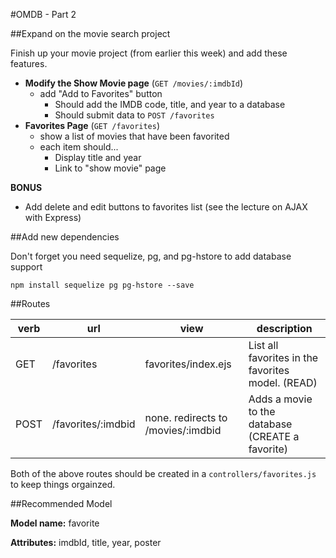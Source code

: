 #OMDB - Part 2

##Expand on the movie search project

Finish up your movie project (from earlier this week) and add these features.

* **Modify the Show Movie page** (`GET /movies/:imdbId`)
  * add "Add to Favorites" button
    * Should add the IMDB code, title, and year to a database
    * Should submit data to `POST /favorites`
* **Favorites Page** (`GET /favorites`)
  * show a list of movies that have been favorited
  * each item should...
    * Display title and year
    * Link to "show movie" page
    
    
**BONUS**

* Add delete and edit buttons to favorites list (see the lecture on AJAX with Express)

##Add new dependencies

Don't forget you need sequelize, pg, and pg-hstore to add database support
```
npm install sequelize pg pg-hstore --save
```

##Routes

| verb | url | view | description |
|---|---|---|---|
| GET | /favorites | favorites/index.ejs | List all favorites in the favorites model. (READ) |
| POST | /favorites/:imdbid | none. redirects to /movies/:imdbid | Adds a movie to the database (CREATE a favorite) |

Both of the above routes should be created in a `controllers/favorites.js` to keep things orgainzed.

##Recommended Model


**Model name:** favorite

**Attributes:** imdbId, title, year, poster
